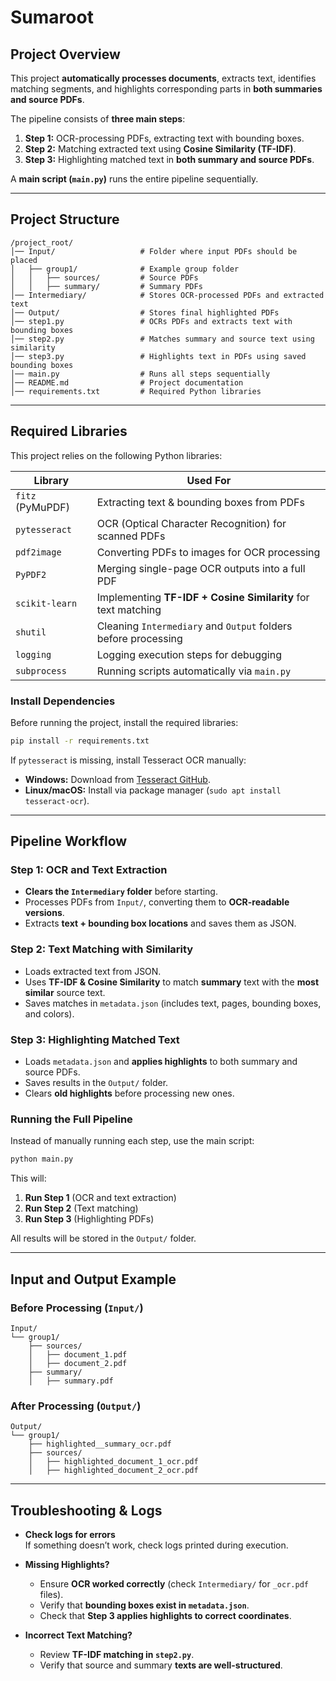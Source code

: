 # **Sumaroot**

## **Project Overview**
This project **automatically processes documents**, extracts text, identifies matching segments, and highlights corresponding parts in **both summaries and source PDFs**.

The pipeline consists of **three main steps**:
1. **Step 1:** OCR-processing PDFs, extracting text with bounding boxes.
2. **Step 2:** Matching extracted text using **Cosine Similarity (TF-IDF)**.
3. **Step 3:** Highlighting matched text in **both summary and source PDFs**.

A **main script (`main.py`)** runs the entire pipeline sequentially.

---

## **Project Structure**
```
/project_root/
│── Input/                   # Folder where input PDFs should be placed
│   ├── group1/              # Example group folder
│   │   ├── sources/         # Source PDFs
│   │   ├── summary/         # Summary PDFs
│── Intermediary/            # Stores OCR-processed PDFs and extracted text
│── Output/                  # Stores final highlighted PDFs
│── step1.py                 # OCRs PDFs and extracts text with bounding boxes
│── step2.py                 # Matches summary and source text using similarity
│── step3.py                 # Highlights text in PDFs using saved bounding boxes
│── main.py                  # Runs all steps sequentially
│── README.md                # Project documentation
│── requirements.txt         # Required Python libraries
```

---

## **Required Libraries**
This project relies on the following Python libraries:

| **Library**       | **Used For** |
|------------------|-------------|
| `fitz` (PyMuPDF) | Extracting text & bounding boxes from PDFs |
| `pytesseract`    | OCR (Optical Character Recognition) for scanned PDFs |
| `pdf2image`      | Converting PDFs to images for OCR processing |
| `PyPDF2`         | Merging single-page OCR outputs into a full PDF |
| `scikit-learn`   | Implementing **TF-IDF + Cosine Similarity** for text matching |
| `shutil`         | Cleaning `Intermediary` and `Output` folders before processing |
| `logging`        | Logging execution steps for debugging |
| `subprocess`     | Running scripts automatically via `main.py` |

### **Install Dependencies**
Before running the project, install the required libraries:
```sh
pip install -r requirements.txt
```
If `pytesseract` is missing, install Tesseract OCR manually:
- **Windows:** Download from [Tesseract GitHub](https://github.com/UB-Mannheim/tesseract/wiki).
- **Linux/macOS:** Install via package manager (`sudo apt install tesseract-ocr`).

---

## **Pipeline Workflow**
### **Step 1: OCR and Text Extraction**
- **Clears the `Intermediary` folder** before starting.
- Processes PDFs from `Input/`, converting them to **OCR-readable versions**.
- Extracts **text + bounding box locations** and saves them as JSON.

### **Step 2: Text Matching with Similarity**
- Loads extracted text from JSON.
- Uses **TF-IDF & Cosine Similarity** to match **summary** text with the **most similar** source text.
- Saves matches in `metadata.json` (includes text, pages, bounding boxes, and colors).

### **Step 3: Highlighting Matched Text**
- Loads `metadata.json` and **applies highlights** to both summary and source PDFs.
- Saves results in the `Output/` folder.
- Clears **old highlights** before processing new ones.

### **Running the Full Pipeline**
Instead of manually running each step, use the main script:
```sh
python main.py
```
This will:
1. **Run Step 1** (OCR and text extraction)
2. **Run Step 2** (Text matching)
3. **Run Step 3** (Highlighting PDFs)

All results will be stored in the `Output/` folder.

---

## **Input and Output Example**
### **Before Processing (`Input/`)**
```
Input/
└── group1/
    ├── sources/
    │   ├── document_1.pdf
    │   ├── document_2.pdf
    ├── summary/
    │   ├── summary.pdf
```
### **After Processing (`Output/`)**
```
Output/
└── group1/
    ├── highlighted__summary_ocr.pdf
    ├── sources/
    │   ├── highlighted_document_1_ocr.pdf
    │   ├── highlighted_document_2_ocr.pdf
```

---

## **Troubleshooting & Logs**
- **Check logs for errors**  
  If something doesn’t work, check logs printed during execution.

- **Missing Highlights?**  
  - Ensure **OCR worked correctly** (check `Intermediary/` for `_ocr.pdf` files).
  - Verify that **bounding boxes exist in `metadata.json`**.
  - Check that **Step 3 applies highlights to correct coordinates**.

- **Incorrect Text Matching?**  
  - Review **TF-IDF matching in `step2.py`**.
  - Verify that source and summary **texts are well-structured**.


